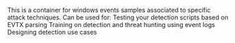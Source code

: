 This is a container for windows events samples associated to specific attack techniques. 
Can be used for:
Testing your detection scripts based on EVTX parsing
Training on detection and threat hunting using event logs
Designing detection use cases

